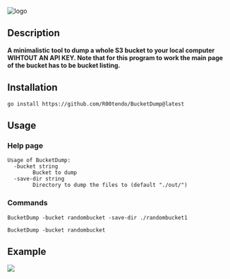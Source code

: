 ![logo](https://github.com/R00tendo/BucketDump/assets/72181445/921bd9c0-7354-4f33-af3d-8c544120b266)

## Description
<b>A minimalistic tool to dump a whole S3 bucket to your local computer WIHTOUT AN API KEY. Note that for this program to work the main page of the bucket has to be bucket listing.</b>

## Installation
```
go install https://github.com/R00tendo/BucketDump@latest
```

## Usage
### Help page
```
Usage of BucketDump:
  -bucket string
        Bucket to dump
  -save-dir string
        Directory to dump the files to (default "./out/")
```
### Commands
```
BucketDump -bucket randombucket -save-dir ./randombucket1

BucketDump -bucket randombucket
```

## Example
<a href="https://asciinema.org/a/620026" target="_blank"><img src="https://asciinema.org/a/620026.svg" /></a>
